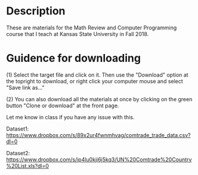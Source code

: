 # Description
These are materials for the Math Review and Computer Programming course that I teach at Kansas State University in Fall 2018. 

# Guidence for downloading
 
 (1) Select the target file and click on it. Then use the "Download" option at the topright to download, or right click your computer mouse and select "Save link as..."
 
 (2) You can also download all the materials at once by clicking on the green button "Clone or download" at the front page. 
 
 Let me know in class if you have any issue with this. 

Dataset1: https://www.dropbox.com/s/89x2ur4fwnmhvag/comtrade_trade_data.csv?dl=0

Dataset2: https://www.dropbox.com/s/ip4lu0kji6j5kq3/UN%20Comtrade%20Country%20List.xls?dl=0
